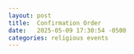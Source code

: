 ```yaml
---
layout: post
title:  Confirmation Order
date:   2025-05-09 17:30:54 -0500
categories: religious events
---
```


